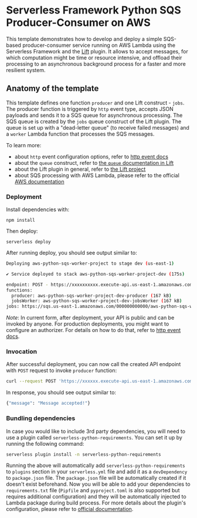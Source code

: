 <!--
title: 'Serverless Framework Python SQS Producer-Consumer on AWS'
description: 'This template demonstrates how to develop and deploy a simple SQS-based producer-consumer service running on AWS Lambda using the traditional Serverless Framework.'
layout: Doc
framework: v3
platform: AWS
language: Python
priority: 2
authorLink: 'https://github.com/serverless'
authorName: 'Serverless, inc.'
authorAvatar: 'https://avatars1.githubusercontent.com/u/13742415?s=200&v=4'
-->

# Serverless Framework Python SQS Producer-Consumer on AWS

This template demonstrates how to develop and deploy a simple SQS-based producer-consumer service running on AWS Lambda using the Serverless Framework and the [Lift](https://github.com/getlift/lift) plugin. It allows to accept messages, for which computation might be time or resource intensive, and offload their processing to an asynchronous background process for a faster and more resilient system.

## Anatomy of the template

This template defines one function `producer` and one Lift construct - `jobs`. The producer function is triggered by `http` event type, accepts JSON payloads and sends it to a SQS queue for asynchronous processing. The SQS queue is created by the `jobs` queue construct of the Lift plugin. The queue is set up with a "dead-letter queue" (to receive failed messages) and a `worker` Lambda function that processes the SQS messages.

To learn more:

- about `http` event configuration options, refer to [http event docs](https://www.serverless.com/framework/docs/providers/aws/events/apigateway/)
- about the `queue` construct, refer to [the `queue` documentation in Lift](https://github.com/getlift/lift/blob/master/docs/queue.md)
- about the Lift plugin in general, refer to [the Lift project](https://github.com/getlift/lift)
- about SQS processing with AWS Lambda, please refer to the official [AWS documentation](https://docs.aws.amazon.com/lambda/latest/dg/with-sqs.html)

### Deployment

Install dependencies with:

```
npm install
```

Then deploy:

```
serverless deploy
```

After running deploy, you should see output similar to:

```bash
Deploying aws-python-sqs-worker-project to stage dev (us-east-1)

✔ Service deployed to stack aws-python-sqs-worker-project-dev (175s)

endpoint: POST - https://xxxxxxxxxx.execute-api.us-east-1.amazonaws.com/produce
functions:
  producer: aws-python-sqs-worker-project-dev-producer (167 kB)
  jobsWorker: aws-python-sqs-worker-project-dev-jobsWorker (167 kB)
jobs: https://sqs.us-east-1.amazonaws.com/000000000000/aws-python-sqs-worker-project-dev-jobs
```

_Note_: In current form, after deployment, your API is public and can be invoked by anyone. For production deployments, you might want to configure an authorizer. For details on how to do that, refer to [http event docs](https://www.serverless.com/framework/docs/providers/aws/events/apigateway/).

### Invocation

After successful deployment, you can now call the created API endpoint with `POST` request to invoke `producer` function:

```bash
curl --request POST 'https://xxxxxx.execute-api.us-east-1.amazonaws.com/produce' --header 'Content-Type: application/json' --data-raw '{"name": "John"}'
```

In response, you should see output similar to:

```bash
{"message": "Message accepted!"}
```

### Bundling dependencies

In case you would like to include 3rd party dependencies, you will need to use a plugin called `serverless-python-requirements`. You can set it up by running the following command:

```bash
serverless plugin install -n serverless-python-requirements
```

Running the above will automatically add `serverless-python-requirements` to `plugins` section in your `serverless.yml` file and add it as a `devDependency` to `package.json` file. The `package.json` file will be automatically created if it doesn't exist beforehand. Now you will be able to add your dependencies to `requirements.txt` file (`Pipfile` and `pyproject.toml` is also supported but requires additional configuration) and they will be automatically injected to Lambda package during build process. For more details about the plugin's configuration, please refer to [official documentation](https://github.com/UnitedIncome/serverless-python-requirements).
